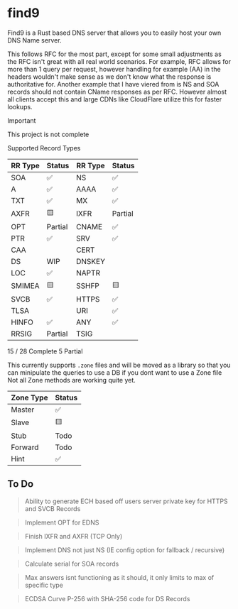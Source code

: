 find9
====

Find9 is a Rust based DNS server that allows you to easily host your own DNS Name server.

This follows RFC for the most part, except for some small adjustments as the RFC isn't great with all real world scenarios.
For example, RFC allows for more than 1 query per request, however handling for example (AA) in the headers wouldn't make sense
as we don't know what the response is authoritative for. Another example that I have viered from is NS and SOA records should not
contain CName responses as per RFC. However almost all clients accept this and large CDNs like CloudFlare utilize this for faster
lookups.

> [!important]
> This project is not complete

Supported Record Types

| RR Type | Status  | RR Type | Status  |
|---------|---------|---------|---------|
| SOA     | ✅       | NS      | ✅       |
| A       | ✅       | AAAA    | ✅       |
| TXT     | ✅       | MX      | ✅       |
| AXFR    | 🟨      | IXFR    | Partial |
| OPT     | Partial | CNAME   | ✅       |
| PTR     | ✅       | SRV     | ✅       |
| CAA     |         | CERT    |         |
| DS      | WIP     | DNSKEY  |         |
| LOC     | ✅       | NAPTR   |         |
| SMIMEA  | 🟨      | SSHFP   | 🟨      |
| SVCB    | ✅       | HTTPS   | ✅       |
| TLSA    |         | URI     | ✅       |
| HINFO   | ✅       | ANY     | ✅       |
| RRSIG   | Partial | TSIG    |         |

15 / 28 Complete
5 Partial

This currently supports `.zone` files and will be moved as a library so that you can minipulate the queries to use a DB if you dont want to use a Zone file
Not all Zone methods are working quite yet.

| Zone Type | Status |
|-----------|--------|
| Master    | ✅      |
| Slave     | 🟨     |
| Stub      | Todo   |
| Forward   | Todo   |
| Hint      | ✅      |

To Do
----

> Ability to generate ECH based off users server private key for HTTPS and SVCB Records

> Implement OPT for EDNS

> Finish IXFR and AXFR (TCP Only)

> Implement DNS not just NS (IE config option for fallback / recursive)

> Calculate serial for SOA records

> Max answers isnt functioning as it should, it only limits to max of specific type

> ECDSA Curve P-256 with SHA-256 code for DS Records
